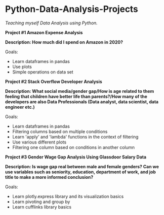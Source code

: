 # Python-Data-Analysis-Projects
<i>Teaching myself Data Analysis using Python.</i>

<b> Project #1 Amazon Expense Analysis

Description: How much did I spend on Amazon in 2020?</b>

Goals: 
  * Learn dataframes in pandas
  * Use plots
  * Simple operations on data set

<b>Project #2 Stack Overflow Developer Analysis 

Description: What social media/gender gap/How is age related to them feeling that children have better life than parents?/How many of the developers are also Data Professionals (Data analyst, data scientist, data engineer etc.) </b>

Goals: 
  * Learn dataframes in pandas
  * Filtering columns based on multiple conditions
  * Learn 'apply' and 'lambda' functions in the context of filtering
  * Use various different plots
  * Filtering one column based on conditions in another column
  
  <b>Project #3 Gender Wage Gap Analysis Using Glassdoor Salary Data

Description: Is wage gap real between male and female genders? Can we use variables such as seniority, education, department of work, and job title to make a more informed conclusion? </b>

Goals: 
  * Learn plotly.express library and its visualization basics
  * Learn pivoting and group by 
  * Learn cufflinks library basics
